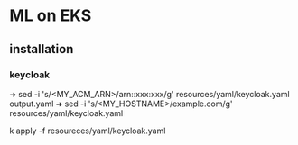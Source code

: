 # ML on EKS

## installation

### keycloak
➜ sed -i 's/<MY_ACM_ARN>/arn::xxx:xxx/g' resources/yaml/keycloak.yaml output.yaml
➜ sed -i 's/<MY_HOSTNAME>/example.com/g' resources/yaml/keycloak.yaml

k apply -f resoureces/yaml/keycloak.yaml